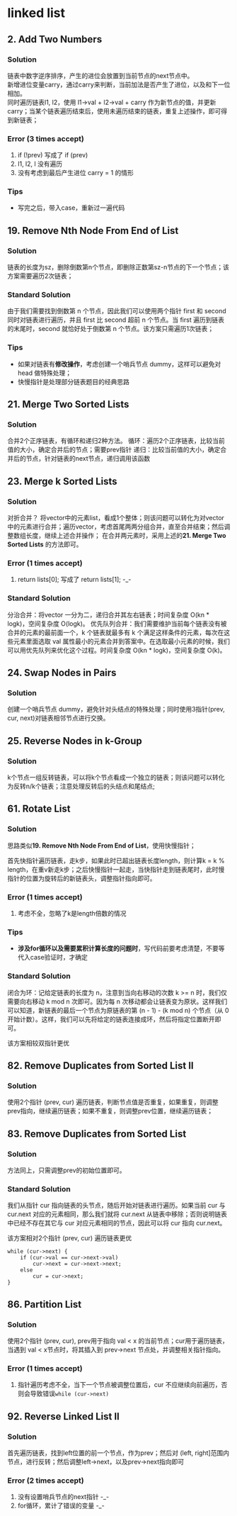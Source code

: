 # linked list
## 2. Add Two Numbers
### Solution
链表中数字逆序排序，产生的进位会放置到当前节点的next节点中。<br>
新增进位变量carry，通过carry来判断，当前加法是否产生了进位，以及和下一位相加。<br>
同时遍历链表l1, l2，使用 l1->val + l2->val + carry 作为新节点的值，并更新carry；当某个链表遍历结束后，使用未遍历结束的链表，重复上述操作，即可得到新链表；<br>

### Error (3 times accept)
1. if (!prev) 写成了 if (prev)
2. l1, l2, l 没有遍历
3. 没有考虑到最后产生进位 carry = 1 的情形

### Tips
* 写完之后，带入case，重新过一遍代码

## 19. Remove Nth Node From End of List
### Solution
链表的长度为sz，删除倒数第n个节点，即删除正数第sz-n节点的下一个节点；该方案需要遍历2次链表；

### Standard Solution
由于我们需要找到倒数第 n 个节点，因此我们可以使用两个指针 first 和 second 同时对链表进行遍历，并且 first 比 second 超前 n 个节点。当 first 遍历到链表的末尾时，second 就恰好处于倒数第 n 个节点。该方案只需遍历1次链表；

### Tips
* 如果对链表有**修改操作**，考虑创建一个哨兵节点 dummy，这样可以避免对 head 做特殊处理；
* 快慢指针是处理部分链表题目的经典思路

## 21. Merge Two Sorted Lists
### Solution
合并2个正序链表，有循环和递归2种方法。
循环：遍历2个正序链表，比较当前值的大小，确定合并后的节点；需要prev指针
递归：比较当前值的大小，确定合并后的节点，针对链表的next节点，递归调用该函数

## 23. Merge k Sorted Lists
### Solution
对折合并？
将vector中的元素list，看成1个整体；则该问题可以转化为对vector中的元素进行合并；遍历vector，考虑首尾两两分组合并，直至合并结束；然后调整数组长度，继续上述合并操作；
在合并两元素时，采用上述的**21. Merge Two Sorted Lists** 的方法即可。

### Error (1 times accept)
1. return lists[0]; 写成了 return lists[1]; -_-

### Standard Solution
分治合并：将vector 一分为二，递归合并其左右链表；时间复杂度 O(kn * logk)，空间复杂度 O(logk)。
优先队列合并：我们需要维护当前每个链表没有被合并的元素的最前面一个，k 个链表就最多有 k 个满足这样条件的元素，每次在这些元素里面选取 val 属性最小的元素合并到答案中。在选取最小元素的时候，我们可以用优先队列来优化这个过程。时间复杂度 O(kn * logk)，空间复杂度 O(k)。

## 24. Swap Nodes in Pairs
### Solution
创建一个哨兵节点 dummy，避免针对头结点的特殊处理；同时使用3指针(prev, cur, next)对链表相邻节点进行交换。

## 25. Reverse Nodes in k-Group
### Solution
k个节点一组反转链表，可以将k个节点看成一个独立的链表；则该问题可以转化为反转n/k个链表；注意处理反转后的头结点和尾结点;

## 61. Rotate List
### Solution
思路类似**19. Remove Nth Node From End of List**，使用快慢指针；

首先快指针遍历链表，走k步，如果此时已超出链表长度length，则计算k = k % length，在重v新走k步；之后快慢指针一起走，当快指针走到链表尾时，此时慢指针的位置为旋转后的新链表头，调整指针指向即可。

### Error (1 times accept)
1. 考虑不全，忽略了k是length倍数的情况

### Tips
* **涉及for循环以及需要累积计算长度的问题时**，写代码前要考虑清楚，不要等代入case验证时，才确定

### Standard Solution
闭合为环：记给定链表的长度为 n，注意到当向右移动的次数 k >= n 时，我们仅需要向右移动 k mod n 次即可。因为每 n 次移动都会让链表变为原状。这样我们可以知道，新链表的最后一个节点为原链表的第 (n - 1) - (k mod n) 个节点（从 0 开始计数）。这样，我们可以先将给定的链表连接成环，然后将指定位置断开即可。

该方案相较双指针更优

## 82. Remove Duplicates from Sorted List II
### Solution
使用2个指针 (prev, cur) 遍历链表，判断节点值是否重复，如果重复，则调整prev指向，继续遍历链表；如果不重复，则调整prev位置，继续遍历链表；

## 83. Remove Duplicates from Sorted List
### Solution
方法同上，只需调整prev的初始位置即可。

### Standard Solution
我们从指针 cur 指向链表的头节点，随后开始对链表进行遍历。如果当前 cur 与 cur.next 对应的元素相同，那么我们就将 cur.next 从链表中移除；否则说明链表中已经不存在其它与 cur 对应元素相同的节点，因此可以将 cur 指向 cur.next。

该方案相对2个指针 (prev, cur) 遍历链表更优
```
while (cur->next) {
    if (cur->val == cur->next->val)
        cur->next = cur->next->next;
    else
        cur = cur->next;
}
```

## 86. Partition List
### Solution
使用2个指针 (prev, cur), prev用于指向 val < x 的当前节点；cur用于遍历链表，当遇到 val < x节点时，将其插入到 prev->next 节点处，并调整相关指针指向。

### Error (1 times accept)
1. 指针遍历考虑不全，当下一个节点被调整位置后，cur 不应继续向前遍历，否则会导致错误``` while (cur->next) ```

## 92. Reverse Linked List II
### Solution
首先遍历链表，找到left位置的前一个节点，作为prev；然后对 (left, right]范围内节点，进行反转；然后调整left->next，以及prev->next指向即可

### Error (2 times accept)
1. 没有设置哨兵节点的next指针 -_-
2. for循环，累计了错误的变量 -_-

